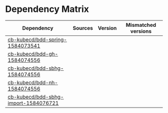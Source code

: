 # Dependency Matrix

Dependency | Sources | Version | Mismatched versions
---------- | ------- | ------- | -------------------
[cb-kubecd/bdd-spring-1584073541](https://github.com/cb-kubecd/bdd-spring-1584073541.git) |  | []() | 
[cb-kubecd/bdd-gh-1584074556](https://github.com/cb-kubecd/bdd-gh-1584074556.git) |  | []() | 
[cb-kubecd/bdd-sbhg-1584074556](https://github.com/cb-kubecd/bdd-sbhg-1584074556.git) |  | []() | 
[cb-kubecd/bdd-nh-1584074556](https://github.com/cb-kubecd/bdd-nh-1584074556.git) |  | []() | 
[cb-kubecd/bdd-sbhg-import-1584076721](https://github.com/cb-kubecd/bdd-sbhg-import-1584076721.git) |  | []() | 

